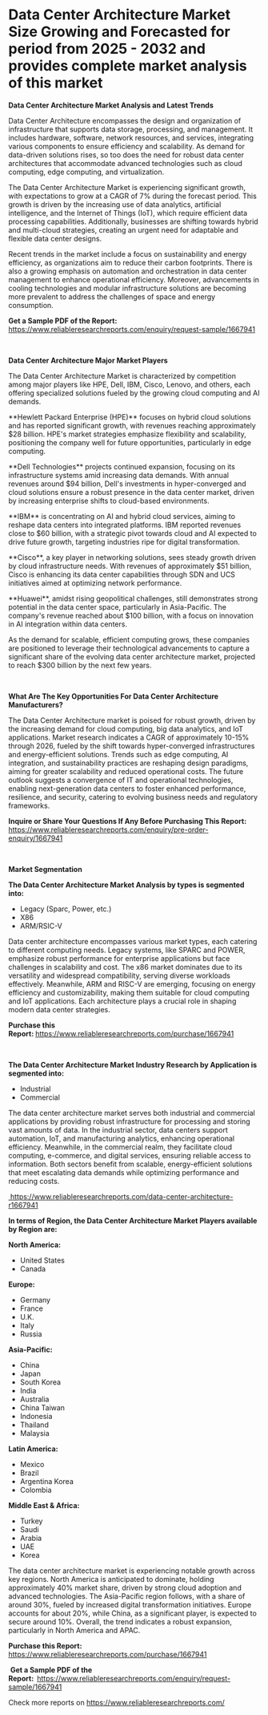 <p><h1>Data Center Architecture Market Size Growing and Forecasted for period from 2025 - 2032 and provides complete market analysis of this market</h1></p><p><strong>Data Center Architecture Market Analysis and Latest Trends</strong></p>
<p><p>Data Center Architecture encompasses the design and organization of infrastructure that supports data storage, processing, and management. It includes hardware, software, network resources, and services, integrating various components to ensure efficiency and scalability. As demand for data-driven solutions rises, so too does the need for robust data center architectures that accommodate advanced technologies such as cloud computing, edge computing, and virtualization.</p><p>The Data Center Architecture Market is experiencing significant growth, with expectations to grow at a CAGR of 7% during the forecast period. This growth is driven by the increasing use of data analytics, artificial intelligence, and the Internet of Things (IoT), which require efficient data processing capabilities. Additionally, businesses are shifting towards hybrid and multi-cloud strategies, creating an urgent need for adaptable and flexible data center designs.</p><p>Recent trends in the market include a focus on sustainability and energy efficiency, as organizations aim to reduce their carbon footprints. There is also a growing emphasis on automation and orchestration in data center management to enhance operational efficiency. Moreover, advancements in cooling technologies and modular infrastructure solutions are becoming more prevalent to address the challenges of space and energy consumption.</p></p>
<p><strong>Get a Sample PDF of the Report:&nbsp;</strong> <a href="https://www.reliableresearchreports.com/enquiry/request-sample/1667941?utm_campaign=2395&utm_medium=2&utm_source=Github&utm_content=ia&utm_term=06032025&utm_id=data-center-architecture">https://www.reliableresearchreports.com/enquiry/request-sample/1667941</a></p>
<p>&nbsp;</p>
<p><strong>Data Center Architecture Major Market Players</strong></p>
<p><p>The Data Center Architecture Market is characterized by competition among major players like HPE, Dell, IBM, Cisco, Lenovo, and others, each offering specialized solutions fueled by the growing cloud computing and AI demands.</p><p>**Hewlett Packard Enterprise (HPE)** focuses on hybrid cloud solutions and has reported significant growth, with revenues reaching approximately $28 billion. HPE's market strategies emphasize flexibility and scalability, positioning the company well for future opportunities, particularly in edge computing.</p><p>**Dell Technologies** projects continued expansion, focusing on its infrastructure systems amid increasing data demands. With annual revenues around $94 billion, Dell's investments in hyper-converged and cloud solutions ensure a robust presence in the data center market, driven by increasing enterprise shifts to cloud-based environments.</p><p>**IBM** is concentrating on AI and hybrid cloud services, aiming to reshape data centers into integrated platforms. IBM reported revenues close to $60 billion, with a strategic pivot towards cloud and AI expected to drive future growth, targeting industries ripe for digital transformation.</p><p>**Cisco**, a key player in networking solutions, sees steady growth driven by cloud infrastructure needs. With revenues of approximately $51 billion, Cisco is enhancing its data center capabilities through SDN and UCS initiatives aimed at optimizing network performance.</p><p>**Huawei**, amidst rising geopolitical challenges, still demonstrates strong potential in the data center space, particularly in Asia-Pacific. The company's revenue reached about $100 billion, with a focus on innovation in AI integration within data centers.</p><p>As the demand for scalable, efficient computing grows, these companies are positioned to leverage their technological advancements to capture a significant share of the evolving data center architecture market, projected to reach $300 billion by the next few years.</p></p>
<p>&nbsp;</p>
<p><strong>What Are The Key Opportunities For Data Center Architecture Manufacturers?</strong></p>
<p><p>The Data Center Architecture market is poised for robust growth, driven by the increasing demand for cloud computing, big data analytics, and IoT applications. Market research indicates a CAGR of approximately 10-15% through 2026, fueled by the shift towards hyper-converged infrastructures and energy-efficient solutions. Trends such as edge computing, AI integration, and sustainability practices are reshaping design paradigms, aiming for greater scalability and reduced operational costs. The future outlook suggests a convergence of IT and operational technologies, enabling next-generation data centers to foster enhanced performance, resilience, and security, catering to evolving business needs and regulatory frameworks.</p></p>
<p><strong>Inquire or Share Your Questions If Any Before Purchasing This Report:</strong> <a href="https://www.reliableresearchreports.com/enquiry/pre-order-enquiry/1667941?utm_campaign=2395&utm_medium=2&utm_source=Github&utm_content=ia&utm_term=06032025&utm_id=data-center-architecture">https://www.reliableresearchreports.com/enquiry/pre-order-enquiry/1667941</a></p>
<p>&nbsp;</p>
<p><strong>Market Segmentation</strong></p>
<p><strong>The Data Center Architecture Market Analysis by types is segmented into:</strong></p>
<p><ul><li>Legacy (Sparc, Power, etc.)</li><li>X86</li><li>ARM/RSIC-V</li></ul></p>
<p><p>Data center architecture encompasses various market types, each catering to different computing needs. Legacy systems, like SPARC and POWER, emphasize robust performance for enterprise applications but face challenges in scalability and cost. The x86 market dominates due to its versatility and widespread compatibility, serving diverse workloads effectively. Meanwhile, ARM and RISC-V are emerging, focusing on energy efficiency and customizability, making them suitable for cloud computing and IoT applications. Each architecture plays a crucial role in shaping modern data center strategies.</p></p>
<p><strong>Purchase this Report:&nbsp;</strong><a href="https://www.reliableresearchreports.com/purchase/1667941?utm_campaign=2395&utm_medium=2&utm_source=Github&utm_content=ia&utm_term=06032025&utm_id=data-center-architecture">https://www.reliableresearchreports.com/purchase/1667941</a></p>
<p>&nbsp;</p>
<p><strong>The Data Center Architecture Market Industry Research by Application is segmented into:</strong></p>
<p><ul><li>Industrial</li><li>Commercial</li></ul></p>
<p><p>The data center architecture market serves both industrial and commercial applications by providing robust infrastructure for processing and storing vast amounts of data. In the industrial sector, data centers support automation, IoT, and manufacturing analytics, enhancing operational efficiency. Meanwhile, in the commercial realm, they facilitate cloud computing, e-commerce, and digital services, ensuring reliable access to information. Both sectors benefit from scalable, energy-efficient solutions that meet escalating data demands while optimizing performance and reducing costs.</p></p>
<p><a href="https://www.reliableresearchreports.com/data-center-architecture-r1667941?utm_campaign=2395&utm_medium=2&utm_source=Github&utm_content=ia&utm_term=06032025&utm_id=data-center-architecture">&nbsp;https://www.reliableresearchreports.com/data-center-architecture-r1667941</a></p>
<p><strong>In terms of Region, the Data Center Architecture Market Players available by Region are:</strong></p>
<p>
    <p> <strong> North America: </strong>
        <ul>
            <li>United States</li>
            <li>Canada</li>
        </ul>
        </p> 
    <p> <strong> Europe: </strong>
        <ul>
            <li>Germany</li>
            <li>France</li>
            <li>U.K.</li>
            <li>Italy</li>
            <li>Russia</li>
        </ul>
        </p> 
    <p> <strong> Asia-Pacific: </strong>
        <ul>
            <li>China</li>
            <li>Japan</li>
            <li>South Korea</li>
            <li>India</li>
            <li>Australia</li>
            <li>China Taiwan</li>
            <li>Indonesia</li>
            <li>Thailand</li>
            <li>Malaysia</li>
        </ul>
        </p> 
    <p> <strong> Latin America: </strong>
        <ul>
            <li>Mexico</li>
            <li>Brazil</li>
            <li>Argentina Korea</li>
            <li>Colombia</li>
        </ul>
        </p> 
    <p> <strong> Middle East & Africa: </strong>
        <ul>
            <li>Turkey</li>
            <li>Saudi</li>
            <li>Arabia</li>
            <li>UAE</li>
            <li>Korea</li>
        </ul>
    </p>
    </p>
<p><p>The data center architecture market is experiencing notable growth across key regions. North America is anticipated to dominate, holding approximately 40% market share, driven by strong cloud adoption and advanced technologies. The Asia-Pacific region follows, with a share of around 30%, fueled by increased digital transformation initiatives. Europe accounts for about 20%, while China, as a significant player, is expected to secure around 10%. Overall, the trend indicates a robust expansion, particularly in North America and APAC.</p></p>
<p><strong>Purchase this Report: </strong><a href="https://www.reliableresearchreports.com/purchase/1667941?utm_campaign=2395&utm_medium=2&utm_source=Github&utm_content=ia&utm_term=06032025&utm_id=data-center-architecture">https://www.reliableresearchreports.com/purchase/1667941</a></p>
<p>&nbsp;<strong>Get a Sample PDF of the Report:&nbsp;&nbsp;</strong><a href="https://www.reliableresearchreports.com/enquiry/request-sample/1667941?utm_campaign=2395&utm_medium=2&utm_source=Github&utm_content=ia&utm_term=06032025&utm_id=data-center-architecture">https://www.reliableresearchreports.com/enquiry/request-sample/1667941</a></p>
<p><strong></strong></p>
<p>Check more reports on <a href="https://www.reliableresearchreports.com/?utm_campaign=2395&utm_medium=2&utm_source=Github&utm_content=ia&utm_term=06032025&utm_id=data-center-architecture">https://www.reliableresearchreports.com/</a></p>